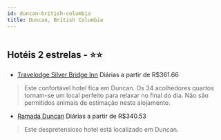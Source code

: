 ```yaml
---
id: duncan-british-columbia
title: Duncan, British Columbia
---
```


<center><img src="http://photos.hotelbeds.com/giata/28/285389/285389a_hb_a_003.jpg" alt="" /></center>


## Hotéis 2 estrelas - ⭐️⭐️

-    [Travelodge Silver Bridge Inn](https://www.hurb.com/hoteis/duncan/travelodge-silver-bridge-inn-JNP-JP627081?cmp=18055) Diárias a partir de R$361.66
   > Este confortável hotel fica em Duncan. Os 34 acolhedores quartos tornam-se um local perfeito para relaxar no final do dia. Não são permitidos animais de estimação neste alojamento. 
-    [Ramada Duncan](https://www.hurb.com/hoteis/duncan/ramada-duncan-JNP-JP369156?cmp=18055) Diárias a partir de R$340.53
   > Este despretensioso hotel está localizado em Duncan. 
